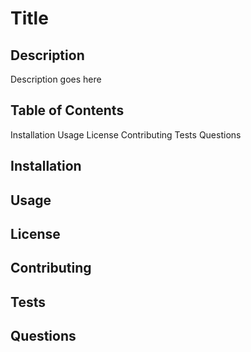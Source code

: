 # Title

## Description

Description goes here

## Table of Contents

Installation
Usage
License
Contributing
Tests
Questions

## Installation

## Usage

## License

## Contributing

## Tests

## Questions